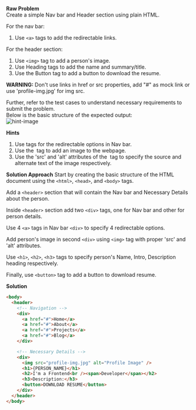 **Raw Problem**  
Create a simple Nav bar and Header section using plain HTML.

For the nav bar:

1. Use `<a>` tags to add the redirectable links.

For the header section:

1. Use `<img>` tag to add a person's image.
2. Use Heading tags to add the name and summary/title.
3. Use the Button tag to add a button to download the resume.

**WARNING:** Don't use links in href or src properties, add "#" as mock link or use 'profile-img.jpg' for img src.

Further, refer to the test cases to understand necessary requirements to submit the problem.  
Below is the basic structure of the expected output:  
![hint-image](https://raw.githubusercontent.com/pantchayan/Scaler-Frontend-questions-Beginner-Module/5d29263117fbf4fc29a7b4568b921bc5e077dc07/class-1/question-1/hint-image.PNG)

**Hints**

1. Use <a> tags for the redirectable options in Nav bar.
2. Use the <img> tag to add an image to the webpage.
3. Use the 'src' and 'alt' attributes of the <img> tag to specify the source and alternate text of the image respectively.

**Solution Approach**
Start by creating the basic structure of the HTML document using the `<html>`, `<head>`, and `<body>` tags.

Add a `<header>` section that will contain the Nav bar and Necessary Details about the person.

Inside `<header>` section add two `<div>` tags, one for Nav bar and other for person details.

Use 4 `<a>` tags in Nav bar `<div>` to specify 4 redirectable options.

Add person's image in second `<div>` using `<img>` tag with proper 'src' and 'alt' attributes.

Use `<h1>`, `<h2>`, `<h3>` tags to specify person's Name, Intro, Description heading respectively.

Finally, use `<button>` tag to add a button to download resume.

**Solution**

```html
<body>
  <header>
    <!-- Navigation -->
    <div>
      <a href="#">Home</a>
      <a href="#">About</a>
      <a href="#">Projects</a>
      <a href="#">Blog</a>
    </div>

    <!-- Necessary Details -->
    <div>
      <img src="profile-img.jpg" alt="Profile Image" />
      <h1>{PERSON_NAME}</h1>
      <h2>I'm a Frontend<br /><span>Developer</span></h2>
      <h3>Description:</h3>
      <button>DOWNLOAD RESUME</button>
    </div>
  </header>
</body>
```
